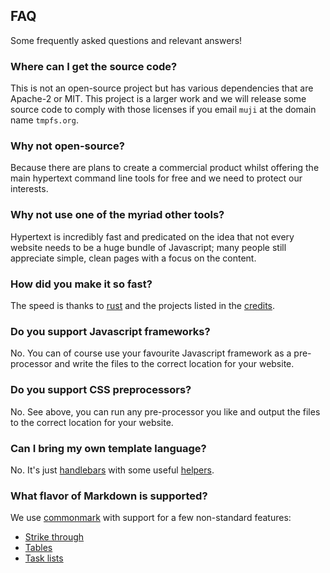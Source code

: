 ## FAQ

Some frequently asked questions and relevant answers!

### Where can I get the source code?

This is not an open-source project but has various dependencies that are Apache-2 or MIT. This project is a larger work and we will release some source code to comply with those licenses if you email `muji` at the domain name `tmpfs.org`.

### Why not open-source?

Because there are plans to create a commercial product whilst offering the main hypertext command line tools for free and we need to protect our interests.

### Why not use one of the myriad other tools?

Hypertext is incredibly fast and predicated on the idea that not every website needs to be a huge bundle of Javascript; many people still appreciate simple, clean pages with a focus on the content. 

### How did you make it so fast?

The speed is thanks to [rust][] and the projects listed in the [credits](/credits/).

### Do you support Javascript frameworks?

No. You can of course use your favourite Javascript framework as a pre-processor and write the files to the correct location for your website.

### Do you support CSS preprocessors?

No. See above, you can run any pre-processor you like and output the files to the correct location for your website.

### Can I bring my own template language?

No. It's just [handlebars][] with some useful [helpers](/docs/helpers/).

### What flavor of Markdown is supported?

We use [commonmark][] with support for a few non-standard features:

* [Strike through](https://github.github.com/gfm/#strikethrough-extension-)
* [Tables](https://github.github.com/gfm/#tables-extension-)
* [Task lists](https://github.github.com/gfm/#task-list-items-extension-)

[handlebars]: https://handlebarsjs.com/
[commonmark]: https://commonmark.org/
[rust]: https://www.rust-lang.org/
